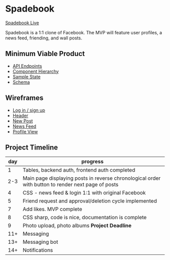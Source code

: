 # Spadebook

[Spadebook Live](https://spbk.herokuapp.com/)

Spadebook is a 1:1 clone of Facebook. The MVP will feature user profiles, a news feed, friending, and wall posts.

## Minimum Viable Product

* [API Endpoints](api-endpoints.md)
* [Component Hierarchy](component-hierarchy.md)
* [Sample State](sample-state.md)
* [Schema](schema.md)


## Wireframes
* [Log in / sign up](wireframes/login-signup.png)
* [Header](wireframes/header.png)
* [New Post](wireframes/new-post.png)
* [News Feed](wireframes/news-feed.png)
* [Profile View](wireframes/profile-view.png)

## Project Timeline
day | progress
----|-------------------------------------------------
1   | Tables, backend auth, frontend auth completed
2-3 | Main page displaying posts in reverse chronological order with button to render next page of posts
4   | CSS - news feed & login 1:1 with original Facebook
5   | Friend request and approval/deletion cycle implemented
7   | Add likes. MVP complete
8   | CSS sharp, code is nice, documentation is complete
9   | Photo upload, photo albums **Project Deadline**
11+ | Messaging
13+ | Messaging bot
14+ | Notifications
